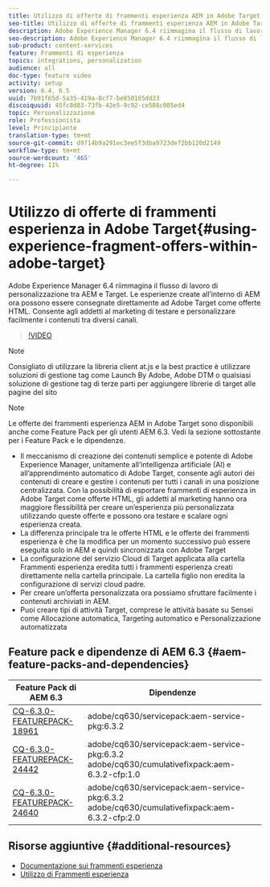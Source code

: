 ```yaml
---
title: Utilizzo di offerte di frammenti esperienza AEM in Adobe Target
seo-title: Utilizzo di offerte di frammenti esperienza AEM in Adobe Target
description: Adobe Experience Manager 6.4 riimmagina il flusso di lavoro di personalizzazione tra AEM e Target. Le esperienze create all’interno di AEM ora possono essere consegnate direttamente ad Adobe Target come offerte HTML. Consente agli addetti al marketing di testare e personalizzare facilmente i contenuti tra diversi canali.
seo-description: Adobe Experience Manager 6.4 riimmagina il flusso di lavoro di personalizzazione tra AEM e Target. Le esperienze create all’interno di AEM ora possono essere consegnate direttamente ad Adobe Target come offerte HTML. Consente agli addetti al marketing di testare e personalizzare facilmente i contenuti tra diversi canali.
sub-product: content-services
feature: Frammenti di esperienza
topics: integrations, personalization
audience: all
doc-type: feature video
activity: setup
version: 6.4, 6.5
uuid: 7b91f65d-5a35-419a-8cf7-be850165dd33
discoiquuid: 45fc8d83-73fb-42e5-9c92-ce588c085ed4
topic: Personalizzazione
role: Professionista
level: Principiante
translation-type: tm+mt
source-git-commit: d9714b9a291ec3ee5f3dba9723de72bb120d2149
workflow-type: tm+mt
source-wordcount: '465'
ht-degree: 11%

---
```



# Utilizzo di offerte di frammenti esperienza in Adobe Target{#using-experience-fragment-offers-within-adobe-target}

Adobe Experience Manager 6.4 riimmagina il flusso di lavoro di personalizzazione tra AEM e Target. Le esperienze create all’interno di AEM ora possono essere consegnate direttamente ad Adobe Target come offerte HTML. Consente agli addetti al marketing di testare e personalizzare facilmente i contenuti tra diversi canali.

>[!VIDEO](https://video.tv.adobe.com/v/22383/?quality=12&learn=on)

>[!NOTE]
>
>Consigliato di utilizzare la libreria client at.js e la best practice è utilizzare soluzioni di gestione tag come Launch By Adobe, Adobe DTM o qualsiasi soluzione di gestione tag di terze parti per aggiungere librerie di target alle pagine del sito

>[!NOTE]
>
>Le offerte dei frammenti esperienza AEM in Adobe Target sono disponibili anche come Feature Pack per gli utenti AEM 6.3. Vedi la sezione sottostante per i Feature Pack e le dipendenze.


* Il meccanismo di creazione dei contenuti semplice e potente di Adobe Experience Manager, unitamente all’intelligenza artificiale (AI) e all’apprendimento automatico di Adobe Target, consente agli autori dei contenuti di creare e gestire i contenuti per tutti i canali in una posizione centralizzata. Con la possibilità di esportare frammenti di esperienza in Adobe Target come offerte HTML, gli addetti al marketing hanno ora maggiore flessibilità per creare un’esperienza più personalizzata utilizzando queste offerte e possono ora testare e scalare ogni esperienza creata.
* La differenza principale tra le offerte HTML e le offerte dei frammenti esperienza è che la modifica per un momento successivo può essere eseguita solo in AEM e quindi sincronizzata con Adobe Target
* La configurazione del servizio Cloud di Target applicata alla cartella Frammenti esperienza eredita tutti i frammenti esperienza creati direttamente nella cartella principale. La cartella figlio non eredita la configurazione di servizi cloud padre.
* Per creare un’offerta personalizzata ora possiamo sfruttare facilmente i contenuti archiviati in AEM.
* Puoi creare tipi di attività Target, comprese le attività basate su Sensei come Allocazione automatica, Targeting automatico e Personalizzazione automatizzata

## Feature pack e dipendenze di AEM 6.3 {#aem-feature-packs-and-dependencies}

| Feature Pack di AEM 6.3 | Dipendenze |
| ------------------------------------------------------------------------------------------------------------------------------------------------------------------------------------------------------- | --------------------------------------------------------------------------------------------- |
| [CQ-6.3.0-FEATUREPACK-18961](https://www.adobeaemcloud.com/content/marketplace/marketplaceProxy.html?packagePath=/content/companies/public/adobe/packages/cq630/featurepack/cq-6.3.0-featurepack-18961) | adobe/cq630/servicepack:aem-service-pkg:6.3.2 |
| [CQ-6.3.0-FEATUREPACK-24442](https://www.adobeaemcloud.com/content/marketplace/marketplaceProxy.html?packagePath=/content/companies/public/adobe/packages/cq630/featurepack/cq-6.3.0-featurepack-24442) | adobe/cq630/servicepack:aem-service-pkg:6.3.2 adobe/cq630/cumulativefixpack:aem-6.3.2-cfp:1.0 |
| [CQ-6.3.0-FEATUREPACK-24640](https://www.adobeaemcloud.com/content/marketplace/marketplaceProxy.html?packagePath=/content/companies/public/adobe/packages/cq630/featurepack/cq-6.3.0-featurepack-24640) | adobe/cq630/servicepack:aem-service-pkg:6.3.2 adobe/cq630/cumulativefixpack:aem-6.3.2-cfp:2.0 |

## Risorse aggiuntive {#additional-resources}

* [Documentazione sui frammenti esperienza](https://helpx.adobe.com/experience-manager/6-5/sites/authoring/using/experience-fragments.html)
* [Utilizzo di Frammenti esperienza](/help/sites/experience-fragments/experience-fragments-feature-video-use.md)
